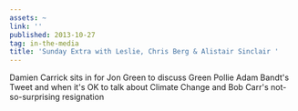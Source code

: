 ```yaml
---
assets: ~
link: ''
published: 2013-10-27
tag: in-the-media
title: 'Sunday Extra with Leslie, Chris Berg & Alistair Sinclair '
---
```

Damien Carrick sits in for Jon Green to discuss Green Pollie Adam Bandt's Tweet and when it's OK to talk about Climate Change and Bob Carr's not-so-surprising resignation 